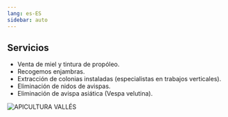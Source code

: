 ```yaml
---
lang: es-ES
sidebar: auto
---
```


## Servicios
- Venta de miel y tintura de propóleo.
- Recogemos enjambras.
- Extracción de colonias instaladas (especialistas en trabajos verticales).
- Eliminación de nidos de avispas.
- Eliminación de avispa asiática (Vespa velutina).

![APICULTURA VALLÉS](/img/St_fost_c_web-compressor-233x300.jpeg)